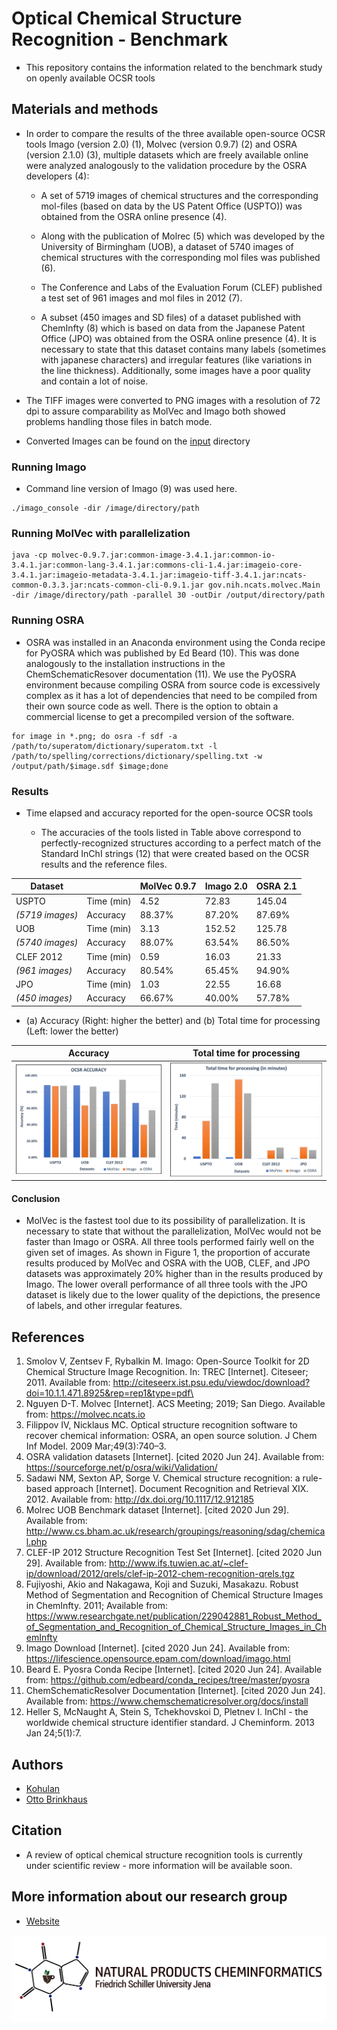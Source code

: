 # Optical Chemical Structure Recognition - Benchmark

- This repository contains the information related to the benchmark study on openly available OCSR tools

## Materials and methods

- In order to compare the results of the three available open-source OCSR tools Imago (version 2.0) (1), Molvec (version 0.9.7) (2) and OSRA (version 2.1.0) (3), multiple datasets which are freely available online were analyzed analogously to the validation procedure by the OSRA developers (4):

  - A set of 5719 images of chemical structures and the corresponding mol-files (based on data by the US Patent Office (USPTO)) was obtained from the OSRA online presence (4). 

  - Along with the publication of Molrec (5) which was developed by the University of Birmingham (UOB), a dataset of 5740 images of chemical structures with the corresponding mol files was published (6). 

  - The Conference and Labs of the Evaluation Forum (CLEF) published a test set of 961 images and mol files in 2012 (7).

  - A subset (450 images and SD files) of a dataset published with ChemInfty (8) which is based on data from the Japanese Patent Office (JPO) was obtained from the OSRA online presence (4). It is necessary to state that this dataset contains many labels (sometimes with japanese characters) and irregular features (like variations in the line thickness). Additionally, some images have a poor quality and contain a lot of noise.

- The TIFF images were converted to PNG images with a resolution of 72 dpi to assure comparability as MolVec and Imago both showed problems handling those files in batch mode. 

- Converted Images can be found on the [input]() directory

### Running Imago
- Command line version of Imago (9) was used here.
```
./imago_console -dir /image/directory/path
```

### Running MolVec with parallelization
```
java -cp molvec-0.9.7.jar:common-image-3.4.1.jar:common-io-3.4.1.jar:common-lang-3.4.1.jar:commons-cli-1.4.jar:imageio-core-3.4.1.jar:imageio-metadata-3.4.1.jar:imageio-tiff-3.4.1.jar:ncats-common-0.3.3.jar:ncats-common-cli-0.9.1.jar gov.nih.ncats.molvec.Main -dir /image/directory/path -parallel 30 -outDir /output/directory/path
```

### Running OSRA

- OSRA was installed in an Anaconda environment using the Conda recipe for PyOSRA which was published by Ed Beard (10). This was done analogously to the installation instructions in the ChemSchematicResover documentation (11). We use the PyOSRA environment because compiling OSRA from source code is excessively complex as it has a lot of dependencies that need to be compiled from their own source code as well. There is the option to obtain a commercial license to get a precompiled version of the software.

```
for image in *.png; do osra -f sdf -a /path/to/superatom/dictionary/superatom.txt -l /path/to/spelling/corrections/dictionary/spelling.txt -w /output/path/$image.sdf $image;done
```

### Results

- Time elapsed and accuracy reported for the open-source OCSR tools
 
  - The accuracies of the tools listed in Table above correspond to perfectly-recognized structures according to a perfect match of the Standard InChI strings (12) that were created based on the OCSR results and the reference files.

Dataset | | MolVec 0.9.7 | Imago 2.0 | OSRA 2.1
--- | --- | --- | --- | ---
USPTO | Time (min) | 4.52 | 72.83 | 145.04
*(5719 images)* | Accuracy | 88.37% | 87.20% | 87.69%
 UOB | Time (min) | 3.13 | 152.52 | 125.78
 *(5740 images)* | Accuracy | 88.07% | 63.54% | 86.50%
CLEF 2012 | Time (min) | 0.59 | 16.03 | 21.33
*(961 images)* | Accuracy | 80.54% | 65.45% | 94.90%
JPO | Time (min) | 1.03 | 22.55 | 16.68
*(450 images)* | Accuracy | 66.67% | 40.00% | 57.78%

- (a) Accuracy (Right: higher the better) and (b) Total time for processing (Left: lower the better)

Accuracy | Total time for processing
--- | ---
![GitHub Logo](https://github.com/Kohulan/OCSR_Review/blob/master/assets/OCSR_1.png?raw=true) | ![GitHub Logo](https://github.com/Kohulan/OCSR_Review/blob/master/assets/OCSR_2.png?raw=true)

#### Conclusion

- MolVec is the fastest tool due to its possibility of parallelization. It is necessary to state that without the parallelization, MolVec would not be faster than Imago or OSRA. All three tools performed fairly well on the given set of images. As shown in Figure 1, the proportion of accurate results produced by MolVec and OSRA with the UOB, CLEF, and JPO datasets was approximately 20% higher than in the results produced by Imago. The lower overall performance of all three tools with the JPO dataset is likely due to the lower quality of the depictions, the presence of labels, and other irregular features.

## References
1.	Smolov V, Zentsev F, Rybalkin M. Imago: Open-Source Toolkit for 2D Chemical Structure Image Recognition. In: TREC [Internet]. Citeseer; 2011. Available from: http://citeseerx.ist.psu.edu/viewdoc/download?doi=10.1.1.471.8925&rep=rep1&type=pdf\
2.	Nguyen D-T. Molvec [Internet]. ACS Meeting; 2019; San Diego. Available from: https://molvec.ncats.io
3.	Filippov IV, Nicklaus MC. Optical structure recognition software to recover chemical information: OSRA, an open source solution. J Chem Inf Model. 2009 Mar;49(3):740–3.
4.	OSRA validation datasets [Internet]. [cited 2020 Jun 24]. Available from: https://sourceforge.net/p/osra/wiki/Validation/
5.  Sadawi NM, Sexton AP, Sorge V. Chemical structure recognition: a rule-based approach [Internet]. Document Recognition and Retrieval XIX. 2012. Available from: http://dx.doi.org/10.1117/12.912185
6.	Molrec UOB Benchmark dataset [Internet]. [cited 2020 Jun 29]. Available from: http://www.cs.bham.ac.uk/research/groupings/reasoning/sdag/chemical.php
7.	CLEF-IP 2012 Structure Recognition Test Set [Internet]. [cited 2020 Jun 29]. Available from: http://www.ifs.tuwien.ac.at/~clef-ip/download/2012/qrels/clef-ip-2012-chem-recognition-qrels.tgz
8.  Fujiyoshi, Akio and Nakagawa, Koji and Suzuki, Masakazu. Robust Method of Segmentation and Recognition of Chemical Structure Images in ChemInfty. 2011; Available from: https://www.researchgate.net/publication/229042881_Robust_Method_of_Segmentation_and_Recognition_of_Chemical_Structure_Images_in_ChemInfty
9.	Imago Download [Internet]. [cited 2020 Jun 24]. Available from: https://lifescience.opensource.epam.com/download/imago.html
10.	Beard E. Pyosra Conda Recipe [Internet]. [cited 2020 Jun 24]. Available from: https://github.com/edbeard/conda_recipes/tree/master/pyosra
11.	ChemSchematicResolver Documentation [Internet]. [cited 2020 Jun 24]. Available from: https://www.chemschematicresolver.org/docs/install
12.	Heller S, McNaught A, Stein S, Tchekhovskoi D, Pletnev I. InChI - the worldwide chemical structure identifier standard. J Cheminform. 2013 Jan 24;5(1):7.

## Authors 
- [Kohulan](github.com/Kohulan)
- [Otto Brinkhaus](github.com/OBrink)

## Citation
- A review of optical chemical structure recognition tools is currently under scientific review - more information will be available soon.

## More information about our research group
- [Website](https://cheminf.uni-jena.de)

![GitHub Logo](https://github.com/Kohulan/DECIMER-Image-to-SMILES/blob/master/assets/CheminfGit.png?raw=true)
